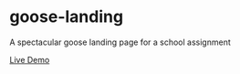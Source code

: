 # goose-landing
A spectacular goose landing page for a school assignment

[Live Demo](https://threedotsellipsis.github.io/goose-landing/)
